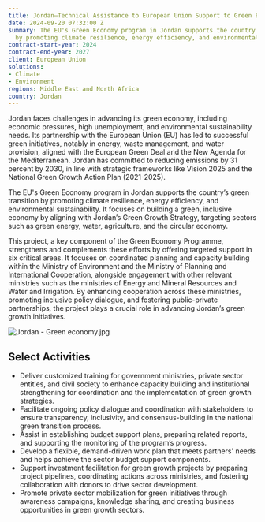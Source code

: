 ```yaml
---
title: Jordan—Technical Assistance to European Union Support to Green Economy
date: 2024-09-20 07:32:00 Z
summary: The EU's Green Economy program in Jordan supports the country’s green transition
  by promoting climate resilience, energy efficiency, and environmental sustainability.
contract-start-year: 2024
contract-end-year: 2027
client: European Union
solutions:
- Climate
- Environment
regions: Middle East and North Africa
country: Jordan
---
```


Jordan faces challenges in advancing its green economy, including economic pressures, high unemployment, and environmental sustainability needs. Its partnership with the European Union (EU) has led to successful green initiatives, notably in energy, waste management, and water provision, aligned with the European Green Deal and the New Agenda for the Mediterranean. Jordan has committed to reducing emissions by 31 percent by 2030, in line with strategic frameworks like Vision 2025 and the National Green Growth Action Plan (2021-2025).

The EU's Green Economy program in Jordan supports the country’s green transition by promoting climate resilience, energy efficiency, and environmental sustainability. It focuses on building a green, inclusive economy by aligning with Jordan’s Green Growth Strategy, targeting sectors such as green energy, water, agriculture, and the circular economy.

This project, a key component of the Green Economy Programme, strengthens and complements these efforts by offering targeted support in six critical areas. It focuses on coordinated planning and capacity building within the Ministry of Environment and the Ministry of Planning and International Cooperation, alongside engagement with other relevant ministries such as the ministries of Energy and Mineral Resources and Water and Irrigation. By enhancing cooperation across these ministries, promoting inclusive policy dialogue, and fostering public-private partnerships, the project plays a crucial role in advancing Jordan’s green growth initiatives.

![Jordan - Green economy.jpg](/uploads/Jordan%20-%20Green%20economy.jpg)

## Select Activities

* Deliver customized training for government ministries, private sector entities, and civil society to enhance capacity building and institutional strengthening for coordination and the implementation of green growth strategies.
* Facilitate ongoing policy dialogue and coordination with stakeholders to ensure transparency, inclusivity, and consensus-building in the national green transition process.
* Assist in establishing budget support plans, preparing related reports, and supporting the monitoring of the program’s progress.
* Develop a flexible, demand-driven work plan that meets partners' needs and helps achieve the sector budget support components.
* Support investment facilitation for green growth projects by preparing project pipelines, coordinating actions across ministries, and fostering collaboration with donors to drive sector development.
* Promote private sector mobilization for green initiatives through awareness campaigns, knowledge sharing, and creating business opportunities in green growth sectors.
